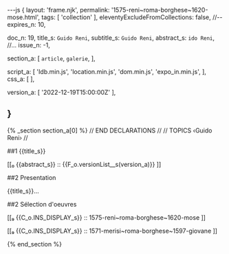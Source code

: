 ---js
{
  layout:    'frame.njk',
  permalink: '1575-reni~roma-borghese~1620-mose.html',
  tags:      [ 'collection' ],
  eleventyExcludeFromCollections: false,
  //-- expires_n: 10,

  doc_n:      19,
  title_s:    `Guido Reni`,
  subtitle_s: `Guido Reni`,
  abstract_s: `ido Reni`,
  //... issue_n: -1,

  section_a:
  [
    `article`,
    `galerie`,
  ],

  script_a:
  [
    'Idb.min.js',
    'location.min.js',
    'dom.min.js',
    'expo_in.min.js',
  ],
  css_a:
  [
  ],

  version_a:
  [
    '2022-12-19T15:00:00Z'
  ],

}
---
{% _section section_a[0] %}
// END DECLARATIONS //
//  TOPICS
‹Guido Reni›
//

##1 {{title_s}}

[[₀  {{abstract_s}}  ::
     {{F_o.versionList__s(version_a)}}  ]]

##2  Presentation

{{title_s}}...

##2  Sélection d'oeuvres

[[₉  {{C_o.INS_DISPLAY_s}} ::
     1575-reni~roma-borghese~1620-mose ]]

[[₉  {{C_o.INS_DISPLAY_s}} ::
     1571-merisi~roma-borghese~1597-giovane ]]

{% end_section %}
